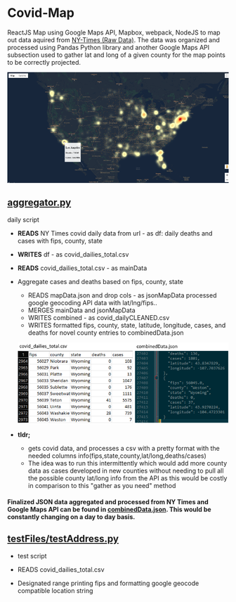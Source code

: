 # Covid-Map
ReactJS Map using Google Maps API, Mapbox, webpack, NodeJS to map out data aquired from [NY-Times (Raw Data)](https://raw.githubusercontent.com/nytimes/covid-19-data/master/us-counties.csv). The data was organized and processed using Pandas Python library and another Google Maps API subsection used to gather lat and long of a given county for the map points to be correctly projected.


![MainMap](https://github.com/MatthewHoque/Covid-Map-Public-Recap/blob/main/readMeSources/covidMapMain.png?raw=true)



## [aggregator.py](https://github.com/MatthewHoque/Covid-Map-Public-Recap/blob/main/aggregator.py)
daily script
    
   * **READS** NY Times covid daily data from url - as df:
 daily deaths and cases with fips, county, state
   * **WRITES** df - as covid_dailies_total.csv
   * **READS** covid_dailies_total.csv - as mainData

* Aggregate cases and deaths based on fips, county, state
    * READS mapData.json and drop cols - as jsonMapData
        processed google geocoding API data with lat/lng/fips..
    * MERGES mainData and jsonMapData
    * WRITES combined - as covid_dailyCLEANED.csv
    * WRITES formatted fips, county, state, latitude, longitude, cases, and deaths for novel county entries to combinedData.json

    ![aggregatorMainFiles](https://github.com/MatthewHoque/Covid-Map-Public-Recap/blob/main/readMeSources/aggregatorMainFiles.png?raw=true)
* **tldr;** 
    * gets covid data, and processes a csv with a pretty format with the needed columns info(fips,state,county,lat/long,deaths/cases)
    * The idea was to run this intermittently which would add more county data as cases developed in new counties without needing to pull all the possible county lat/long info from the API as this would be costly in comparison to this "gather as you need" method

#### Finalized JSON data aggregated and processed from NY Times and Google Maps API can be found in [combinedData.json](https://github.com/MatthewHoque/Covid-Map-Public-Recap/blob/main/data/combinedData.json). This would be constantly changing on a day to day basis.


## [testFiles/testAddress.py](https://github.com/MatthewHoque/Covid-Map-Public-Recap/blob/main/testFiles/testAddress.py)
* test script

* READS covid_dailies_total.csv

* Designated range printing fips and formatting google geocode compatible location string
    

